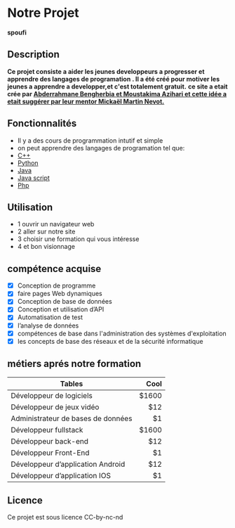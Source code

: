 # Notre Projet 
**spoufi**


## Description

**Ce projet consiste a aider les jeunes developpeurs a progresser et apprendre des langages de programation . Il a été créé pour motiver les jeunes a apprendre a developper,et c'est totalement gratuit.**
**ce site a etait crée par [Abderrahmane Bengherbia et Moustakima Azihari et cette idée a etait suggérer par leur mentor Mickaël Martin Nevot.](https://mail.google.com/mail/u/0?ui=2&ik=dbc75c15e0&attid=0.1&permmsgid=msg-f:1778909539673039008&th=18aff4cd1fc3e0a0&view=fimg&fur=ip&sz=s0-l75-ft&attbid=ANGjdJ_UuqyxNLnGigvUxnOzdXEmn7jxUQqAa6_80akTY7HcksohUSVKw7n1Gnpl2pOkxhaqMTTLKdDXXvljo-KicSz7KZ-Irrf6cw70_3CY-wIXRs1ILs0eBCPsg6Q&disp=emb&realattid=18aff4befc4c933a96a1)**


## Fonctionnalités

- Il y a des cours de programmation intutif et simple
- on peut apprendre des langages de programation tel que:
- [C++](https://fr.wikipedia.org/wiki/C%2B%2B)
- [Python](https://fr.wikipedia.org/wiki/Python_(langage))
-  [Java](https://fr.wikipedia.org/wiki/Java_(langage))
- [Java script](https://fr.wikipedia.org/wiki/JavaScript)
- [Php](https://fr.wikipedia.org/wiki/PHP)


## Utilisation

- 1 ouvrir un navigateur web 
- 2 aller sur notre site 
- 3 choisir une formation qui vous intéresse 
- 4 et bon visionnage

## compétence acquise
-  [x]  Conception de programme
-  [x]  faire pages Web dynamiques
-  [x]  Conception de base de données
-  [x]  Conception et utilisation d’API
-  [x]  Automatisation de test
-  [x]  l’analyse de données
-  [x]  compétences de base dans l'administration des systèmes d'exploitation
-  [x]   les concepts de base des réseaux et de la sécurité informatique

## métiers aprés notre formation
| Tables        |  Cool  |
| ------------- | -----:|
| Développeur de logiciels    | $1600 |
| Développeur de jeux vidéo   |   $12 |
| Administrateur de bases de données    |    $1 |
| Développeur fullstack       | $1600 |
| Développeur back-end        |   $12 |
| Développeur Front-End       |    $1 |
| Développeur d’application Android   |   $12 |
| Développeur d’application IOS   |    $1 |


## Licence

Ce projet est sous licence CC-by-nc-nd

